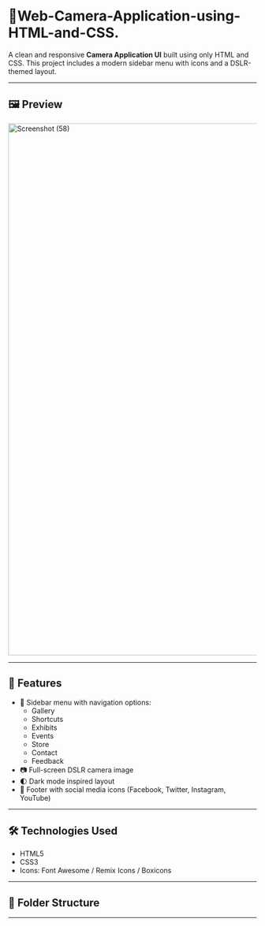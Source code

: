 # 📸Web-Camera-Application-using-HTML-and-CSS.

A clean and responsive **Camera Application UI** built using only HTML and CSS. This project includes a modern sidebar menu with icons and a DSLR-themed layout.

---

## 🖼️ Preview

<img width="1920" height="1080" alt="Screenshot (58)" src="https://github.com/user-attachments/assets/02ba5d71-f6de-49a8-b7e8-b3d36891794a" />

---

## 🔧 Features

- 📂 Sidebar menu with navigation options:
  - Gallery
  - Shortcuts
  - Exhibits
  - Events
  - Store
  - Contact
  - Feedback
- 📷 Full-screen DSLR camera image
- 🌓 Dark mode inspired layout
- 🔗 Footer with social media icons (Facebook, Twitter, Instagram, YouTube)

---

## 🛠️ Technologies Used

- HTML5
- CSS3
- Icons: Font Awesome / Remix Icons / Boxicons

---

## 📁 Folder Structure


---




